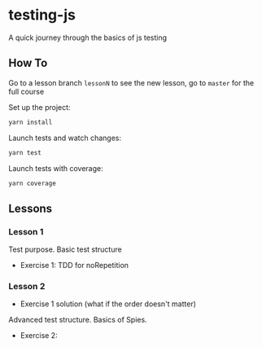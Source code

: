 # testing-js

A quick journey through the basics of js testing

## How To

Go to a lesson branch `lessonN` to see the new lesson, go to `master` for the full course

Set up the project:
```bash
yarn install
```

Launch tests and watch changes:
```bash
yarn test
```

Launch tests with coverage:
```bash
yarn coverage
```

## Lessons

### Lesson 1

Test purpose. Basic test structure

- Exercise 1: TDD for noRepetition

### Lesson 2

- Exercise 1 solution (what if the order doesn't matter)

Advanced test structure. Basics of Spies.

- Exercise 2: 
